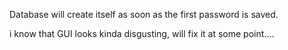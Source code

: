 Database will create itself as soon as the first password is saved.

i know that GUI looks kinda disgusting, will fix it at some point....
